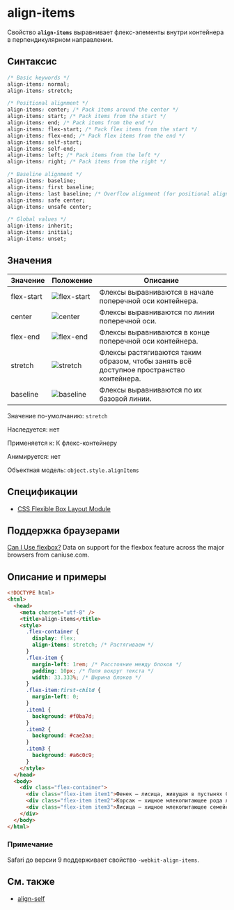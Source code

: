 # align-items

Свойство **`align-items`** выравнивает флекс-элементы внутри контейнера в перпендикулярном направлении.

## Синтаксис

```css
/* Basic keywords */
align-items: normal;
align-items: stretch;

/* Positional alignment */
align-items: center; /* Pack items around the center */
align-items: start; /* Pack items from the start */
align-items: end; /* Pack items from the end */
align-items: flex-start; /* Pack flex items from the start */
align-items: flex-end; /* Pack flex items from the end */
align-items: self-start;
align-items: self-end;
align-items: left; /* Pack items from the left */
align-items: right; /* Pack items from the right */

/* Baseline alignment */
align-items: baseline;
align-items: first baseline;
align-items: last baseline; /* Overflow alignment (for positional alignment only) */
align-items: safe center;
align-items: unsafe center;

/* Global values */
align-items: inherit;
align-items: initial;
align-items: unset;
```

## Значения

<table>
<thead>
<tr class="header"><th>Значение</th><th>Положение</th><th>Описание</th></tr>
</thead>
<tbody>
<tr><td>flex-start</td><td><img src="/css/flex-start_1.png" alt="flex-start" /></td><td>Флексы выравниваются в начале поперечной оси контейнера.</td></tr>
<tr><td>center</td><td><img src="/css/center.png" alt="center" /></td><td>Флексы выравниваются по линии поперечной оси.</td></tr>
<tr><td>flex-end</td><td><img src="/css/flex-end_1.png" alt="flex-end" /></td><td>Флексы выравниваются в конце поперечной оси контейнера.</td></tr>
<tr><td>stretch</td><td><img src="/css/stretch_1.png" alt="stretch" /></td><td>Флексы растягиваются таким образом, чтобы занять всё доступное пространство контейнера.</td></tr>
<tr><td class="value">baseline</td><td><img src="/css/baseline.png" alt="baseline" /></td><td>Флексы выравниваются по их базовой линии.</td></tr>
</tbody>
</table>

Значение по-умолчанию: `stretch`

Наследуется: нет

Применяется к: К флекс-контейнеру

Анимируется: нет

Объектная модель: `object.style.alignItems`

## Спецификации

- [CSS Flexible Box Layout Module](https://www.w3.org/TR/css-flexbox/#propdef-align-items)

## Поддержка браузерами

<p class="ciu_embed" data-feature="flexbox" data-periods="future_1,current,past_1,past_2"><a href="http://caniuse.com/#feat=flexbox">Can I Use flexbox?</a> Data on support for the flexbox feature across the major browsers from caniuse.com.</p>

## Описание и примеры

```html
<!DOCTYPE html>
<html>
  <head>
    <meta charset="utf-8" />
    <title>align-items</title>
    <style>
      .flex-container {
        display: flex;
        align-items: stretch; /* Растягиваем */
      }
      .flex-item {
        margin-left: 1rem; /* Расстояние между блоков */
        padding: 10px; /* Поля вокруг текста */
        width: 33.333%; /* Ширина блоков */
      }
      .flex-item:first-child {
        margin-left: 0;
      }
      .item1 {
        background: #f0ba7d;
      }
      .item2 {
        background: #cae2aa;
      }
      .item3 {
        background: #a6c0c9;
      }
    </style>
  </head>
  <body>
    <div class="flex-container">
      <div class="flex-item item1">Фенек — лисица, живущая в пустынях Северной Африки. Имеет достаточно миниатюрный размер и своеобразную внешность с большими ушами.</div>
      <div class="flex-item item2">Корсак — хищное млекопитающее рода лисиц.</div>
      <div class="flex-item item3">Лисица — хищное млекопитающее семейства псовых, наиболее распространённый и самый крупный вид рода лисиц.</div>
    </div>
  </body>
</html>
```

### Примечание

Safari до версии 9 поддерживает свойство `-webkit-align-items`.

## См. также

- [align-self](align-self.md)
